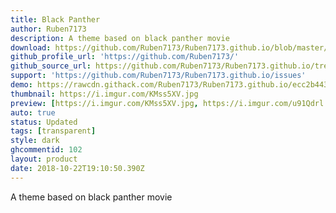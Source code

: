 ```yaml
---
title: Black Panther
author: Ruben7173
description: A theme based on black panther movie
download: https://github.com/Ruben7173/Ruben7173.github.io/blob/master/BetterDiscord-Themes/BlackPanther-Theme/blackpanther.theme.css
github_profile_url: 'https://github.com/Ruben7173/'
github_source_url: https://github.com/Ruben7173/Ruben7173.github.io/tree/master/BetterDiscord-Themes/BlackPanther-Theme
support: 'https://github.com/Ruben7173/Ruben7173.github.io/issues'
demo: https://rawcdn.githack.com/Ruben7173/Ruben7173.github.io/ecc2b443c2261c36d06f3204fcd47f99ccf054a5/BetterDiscord-Themes/BlackPanther-Theme/blackpanther.theme.css
thumbnail: https://i.imgur.com/KMss5XV.jpg
preview: [https://i.imgur.com/KMss5XV.jpg, https://i.imgur.com/u91Qdrl.jpg, https://i.imgur.com/68uXjJv.jpg, https://i.imgur.com/mk4aeVB.jpg, https://i.imgur.com/wfFdhDG.png, https://i.imgur.com/JfGOewi.jpg]
auto: true
status: Updated
tags: [transparent]
style: dark
ghcommentid: 102
layout: product
date: 2018-10-22T19:10:50.390Z
---
```

A theme based on black panther movie